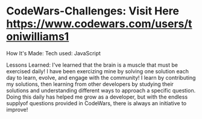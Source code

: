 # CodeWars-Challenges: Visit Here https://www.codewars.com/users/toniwilliams1


How It's Made:
Tech used: JavaScript



Lessons Learned:
I've learned that the brain is a muscle that must be exercised daily! I have been exercizing mine by solving one solution each day to learn, evolve, and engage with the community! I learn by contributing my solutions, then learning from other developers by studying their solutions and understanding different ways to approach a specific question. Doing this daily has helped me grow as a developer, but with the endless supplyof questions provided in CodeWars, there is always an initiative to improve!
